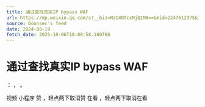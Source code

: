 ```yaml
---
title: 通过查找真实IP bypass WAF
url: https://mp.weixin.qq.com/s?__biz=MzI4NTcxMjQ1MA==&mid=2247612375&idx=1&sn=5dd2decd50f6306b4a676fe0358ce588
source: Doonsec's feed
date: 2024-08-19
fetch_date: 2025-10-06T18:00:58.180766
---
```


# 通过查找真实IP bypass WAF

：
，
。

视频
小程序
赞
，轻点两下取消赞
在看
，轻点两下取消在看
